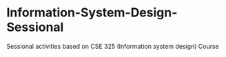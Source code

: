 # Information-System-Design-Sessional
Sessional activities based on CSE 325 (Information system design) Course
